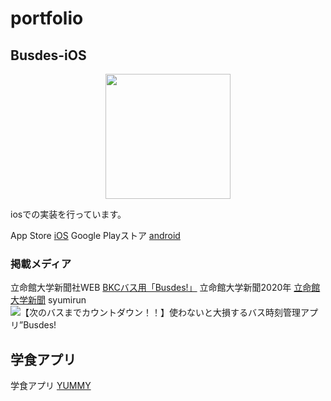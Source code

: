 
# portfolio

   

## Busdes-iOS
<p align="center">
  <img src="https://user-images.githubusercontent.com/29476187/84763044-95ef4600-b006-11ea-818e-d88bdb2b1415.png" width="200px">
</p>
iosでの実装を行っています。


App Store [iOS](https://apps.apple.com/jp/app/busdes-%E3%83%90%E3%82%B9%E3%81%A7%E3%81%99/id1491015874/)
Google Playストア [android](https://play.google.com/store/apps/details?id=busdes.rits.jp&hl=ja)

### 掲載メディア
立命館大学新聞社WEB [BKCバス用「Busdes!」](https://ritsumeikanunivpress.com/07/11/4430/)
立命館大学新聞2020年 [立命館大学新聞](http://ritsumeikanunivpress.com/04/28/3594/)
syumirun![【次のバスまでカウントダウン！！】使わないと大損するバス時刻管理アプリ”Busdes!](http://syumi-do.xyz/2020/03/01/busdes/)


## 学食アプリ
学食アプリ [YUMMY](http://www.watnow.jp/yummy-%E7%AB%8B%E5%91%BD%E9%A4%A8%E5%A4%A7%E5%AD%A6%E7%94%9F%E3%81%AE%E5%AD%A6%E9%A3%9F%E3%82%A2%E3%83%97%E3%83%AA/)




